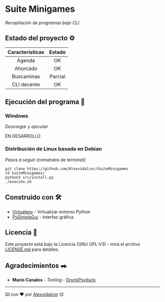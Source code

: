 # Suite Minigames

_Recopilación de programas bajo CLI._


## Estado del proyecto ⚙️

Características         |  Estado
:-------------------------:|:-------------------------:
Agenda  |  OK
Ahorcado  |  OK
Buscaminas  |  Parcial
CLI decente | OK


## Ejecución del programa 🚀

### Windows 

_Descargar y ejecutar_

EN DESARROLLO


### Distribución de Linux basada en Debian 

_Pasos a seguir (comandos de terminal):_

```
git clone https://github.com/Alexvidalcor/SuiteMinigames
cd SuiteMinigames/
python3 src/install.py
./execute.sh
```

## Construido con 🛠️

* [Virtualenv](https://virtualenv.pypa.io/en/latest/) - Virtualizar entorno Python
* [PySimpleGui](https://pysimplegui.readthedocs.io/en/latest/) - Interfaz gráfica


## Licencia 📄

Este proyecto está bajo la Licencia (GNU GPL-V3) - mira el archivo [LICENSE.md](LICENSE.md) para detalles.


## Agradecimientos ✒️

* **Mario Canales** - *Testing* - [DrunkPsyduck](https://github.com/DrunkPsyduck)


---
⌨️ con ❤️ por [Alexvidalcor](https://github.com/Alexvidalcor) 😊
